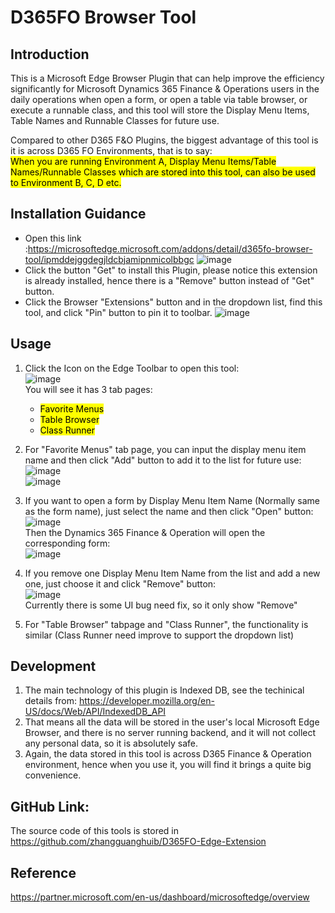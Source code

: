 # D365FO Browser Tool
## Introduction
This is a Microsoft Edge Browser Plugin that can help improve the efficiency significantly for Microsoft Dynamics 365 Finance & Operations users in the daily operations when open a form, or open a table via table browser, or execute a runnable class, and this tool will store the Display Menu Items,  Table Names and Runnable Classes for future use.

Compared to other D365 F&O Plugins,  the biggest advantage of this tool is it is across D365 FO Environments, that is to say:<br/>
<mark>When you are running Environment A, Display Menu Items/Table Names/Runnable Classes which are stored into this tool, can also be used to Environment B, C, D etc. </mark>

## Installation Guidance 

- Open this link :https://microsoftedge.microsoft.com/addons/detail/d365fo-browser-tool/ipmddejggdegjldcbjamipnmicolbbgc
  ![image](https://github.com/user-attachments/assets/73adbcd6-342b-4cea-9c00-996cbe1959ef)<br/>
- Click the button "Get" to install this Plugin, please notice this extension is already installed, hence there is a "Remove" button instead of "Get" button.
- Click the Browser "Extensions" button and in the dropdown list, find this tool, and click "Pin" button to pin it to toolbar.
  ![image](https://github.com/user-attachments/assets/52673ae4-6c37-4ea2-8646-b25129a89a86)

## Usage

1. Click the Icon on the Edge Toolbar to open this tool:<br/>
   ![image](https://github.com/user-attachments/assets/f48a47be-9273-4452-9508-159f15ab80d8)<br/>
   You will see it has 3 tab pages:<br/>
   <ul>
     <li><mark>Favorite Menus</mark></li>
     <li><mark>Table Browser</mark></li>
     <li><mark>Class Runner</mark></li>
   </ul>

2. For "Favorite Menus" tab page, you can input the display menu item name and then click "Add" button to add it to the list for future use:<br/>
   ![image](https://github.com/user-attachments/assets/d2863f69-923f-4675-9f96-95c4fef46be5)<br/>
   ![image](https://github.com/user-attachments/assets/f65224e5-f5dd-440c-a1a0-746c3f7c4641)<br/>
3. If you want to open a form by Display Menu Item Name (Normally same as the form name), just select the name and then click "Open" button:<br/>
    ![image](https://github.com/user-attachments/assets/77568fb3-3d09-4063-a92d-4a99b2ee6fed)<br/>
    Then the Dynamics 365 Finance & Operation will open the corresponding form:<br/>
    ![image](https://github.com/user-attachments/assets/cde733c0-eb25-4921-84f9-b60e71421094)<br/>
4.  If you remove one Display Menu Item Name from the list and add a new one, just choose it and click "Remove" button:<br/>
    ![image](https://github.com/user-attachments/assets/0d70a9db-2d76-49ae-9ce9-744f7039a8b9)<br/>
    Currently there is some UI bug need fix, so it only show "Remove"<br/>

5. For "Table Browser"  tabpage and "Class Runner", the functionality is similar (Class Runner need improve to support the dropdown list)<br/>

## Development

1. The main technology of this plugin is Indexed DB, see the techinical details from: https://developer.mozilla.org/en-US/docs/Web/API/IndexedDB_API
2. That means all the data will be stored in the user's local Microsoft Edge Browser, and there is no server running backend, and it will not collect any personal data, so it is absolutely safe.
3. Again, the data stored in this tool is across D365 Finance & Operation environment, hence when you use it, you will find it brings a quite big convenience.

## GitHub Link:
The source code of this tools is stored in https://github.com/zhangguanghuib/D365FO-Edge-Extension

## Reference
https://partner.microsoft.com/en-us/dashboard/microsoftedge/overview
